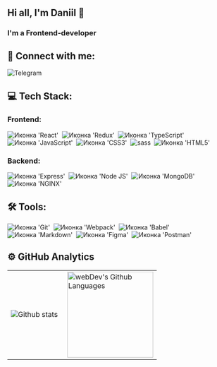 ## Hi all, I'm Daniil 👋

### I'm a Frontend-developer

## 🤝 Connect with me:

<a src="https://t.me/daniilkaam">
  <img alt="Telegram" src="https://img.shields.io/badge/Telegram-blue?logo=telegram&logoColor=white&style=for-the-badge" />
</a>

## 💻 Tech Stack:

### Frontend:

<img src="https://img.shields.io/badge/React-20232A?style=for-the-badge&logo=react&logoColor=61DAFB" alt="Иконка 'React'">&nbsp;
<img src="https://img.shields.io/badge/Redux-593D88?style=for-the-badge&logo=redux&logoColor=white" alt="Иконка 'Redux'">&nbsp;
<img src="https://img.shields.io/badge/TypeScript-007ACC?style=for-the-badge&logo=typescript&logoColor=white" alt="Иконка 'TypeScript'">&nbsp;
<img src="https://img.shields.io/badge/JavaScript-323330?style=for-the-badge&logo=javascript&logoColor=F7DF1E" alt="Иконка 'JavaScript'">&nbsp;
<img src="https://img.shields.io/badge/CSS3-1572B6?style=for-the-badge&logo=css3&logoColor=white" alt="Иконка 'СSS3'">&nbsp;
<img  src="https://img.shields.io/badge/sass-CF649A.svg?&style=for-the-badge&logo=sass&logoColor=fff" alt="sass">&nbsp;
<img src="https://img.shields.io/badge/HTML5-E34F26?style=for-the-badge&logo=html5&logoColor=white" alt="Иконка 'HTML5'">&nbsp;

### Backend:

<img src="https://img.shields.io/badge/Express.js-000000?style=for-the-badge&logo=express&logoColor=white" alt="Иконка 'Express'">&nbsp;
<img src="https://img.shields.io/badge/Node.js-339933?style=for-the-badge&logo=nodedotjs&logoColor=white" alt="Иконка 'Node JS'">&nbsp;
<img src="https://img.shields.io/badge/MongoDB-4EA94B?style=for-the-badge&logo=mongodb&logoColor=white" alt="Иконка 'MongoDB'">&nbsp;
<img src="https://img.shields.io/badge/Nginx-009639?style=for-the-badge&logo=nginx&logoColor=white" alt="Иконка 'NGINX'">&nbsp;

## 🛠 Tools:

<img src="https://img.shields.io/badge/GIT-E44C30?style=for-the-badge&logo=git&logoColor=white" alt="Иконка 'Git'">&nbsp;
<img src="https://img.shields.io/badge/Webpack-8DD6F9?style=for-the-badge&logo=Webpack&logoColor=white" alt="Иконка 'Webpack'">&nbsp;
<img src="https://img.shields.io/badge/Babel-F9DC3E?style=for-the-badge&logo=babel&logoColor=white" alt="Иконка 'Babel'">&nbsp;
<img src="https://img.shields.io/badge/Markdown-000000?style=for-the-badge&logo=markdown&logoColor=white" alt="Иконка 'Markdown'">&nbsp;
<img src="https://img.shields.io/badge/Figma-F24E1E?style=for-the-badge&logo=figma&logoColor=white" alt="Иконка 'Figma'">&nbsp;
<img src="https://img.shields.io/badge/Postman-FF6C37?style=for-the-badge&logo=Postman&logoColor=white" alt="Иконка 'Postman'">&nbsp;

## ⚙️ GitHub Analytics

<table>
  <tr style="border: none;">
    <td>
      <img align="left" src="https://github-readme-streak-stats.herokuapp.com?user=daniilcom&theme=transparent&background=FFFFFF&stroke=52C94F&ring=52C94F&currStreakNum=3941FF&currStreakLabel=3941FF" alt="Github stats" />
    </td>
    <td>
      <img height="195px" align="right" alt="webDev's Github Languages" src="https://github-readme-stats.vercel.app/api/top-langs/?username=daniilcom&layout=compact" />
    </td>
  </tr>
</table>
